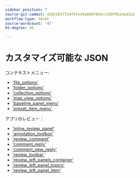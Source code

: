```yaml
---
sidebar_position: 7
source-git-commit: 42052b37724f97e34ab007db4cc3d9f9524ad3a2
workflow-type: tm+mt
source-wordcount: '47'
ht-degree: 4%

---
```



# カスタマイズ可能な JSON

コンテキストメニュー:

- [&#39;file_options&#39;](./../../jsons/context_menus/file_options.json)
- [&#39;folder_options&#39;](./../../jsons/context_menus/folder_options.json)
- [&#39;collection_options&#39;](./../../jsons/context_menus/collection_options.json)
- [&#39;map_view_options&#39;](./../../jsons/context_menus/map_view_options.json)
- [&#39;baseline_panel_menu&#39;](./../../jsons/context_menus/baseline_panel_menu.json)
- [&#39;preset_item_menu&#39;](./../../jsons/context_menus/preset_item_menu.json)

アプリのレビュー：

- [&#39;inline_review_panel&#39;](./../../jsons/review_app/inline_review_panel.json)
- [&#39;annotation_toolbox&#39;](./../../jsons/review_app/annotation_toolbox.json)
- [&#39;review_comment&#39;](./../../jsons/review_app/review_comment.json)
- [&#39;comment_reply&#39;](./../../jsons/review_app/comment_reply.json)
- [&#39;comment_new_reply&#39;](./../../jsons/review_app/comment_new_reply.json)
- [&#39;review_toolbar&#39;](./../../jsons/review_app/review_toolbar.json)
- [&#39;review_left_panels_container&#39;](./../../jsons/review_app/review_left_panels_container.json)
- [&#39;review_left_panel_topics&#39;](./../../jsons/review_app/review_left_panel_topics.json)
- [&#39;review_left_panel_item&#39;](./../../jsons/review_app/review_left_panel_item.json)
